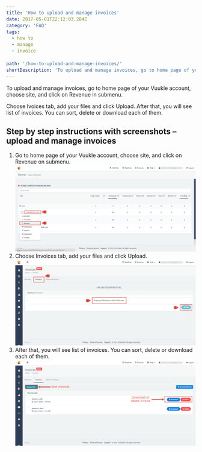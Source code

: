 ```yaml
---
title: 'How to upload and manage invoices'
date: 2017-05-01T22:12:03.284Z
category: 'FAQ'
tags:
  - how to
  - manage
  - invoice

path: '/how-to-upload-and-manage-invoices/'
shortDescription: 'To upload and manage invoices, go to home page of your Vuukle account, choose site, and click on Revenue in submenu.'
---
```


To upload and manage invoices, go to home page of your Vuukle account, choose site, and click on Revenue in submenu.

Choose Ivoices tab, add your files and click Upload. After that, you will see list of invoices. You can sort, delete or download each of them.

## Step by step instructions with screenshots – upload and manage invoices

1. Go to home page of your Vuukle account, choose site, and click on Revenue on submenu.
   ![upload and manage invoices 01](img-1.png)
2. Choose Invoices tab, add your files and click Upload.
   ![upload and manage invoices 02](img-2.png)
3. After that, you will see list of invoices. You can sort, delete or download each of them.
   ![upload and manage invoices 03](img-3.png)
